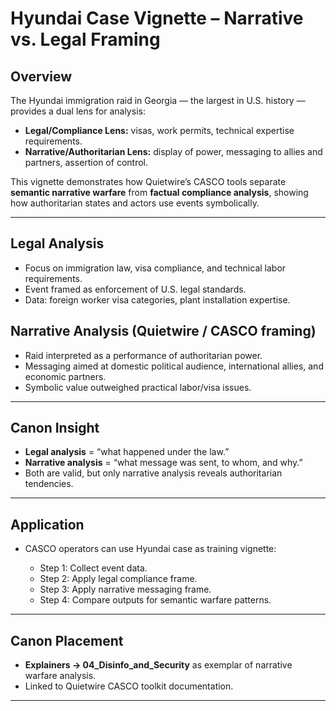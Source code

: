 # Hyundai Case Vignette – Narrative vs. Legal Framing

## Overview

The Hyundai immigration raid in Georgia — the largest in U.S. history — provides a dual lens for analysis:

* **Legal/Compliance Lens:** visas, work permits, technical expertise requirements.
* **Narrative/Authoritarian Lens:** display of power, messaging to allies and partners, assertion of control.

This vignette demonstrates how Quietwire’s CASCO tools separate **semantic narrative warfare** from **factual compliance analysis**, showing how authoritarian states and actors use events symbolically.

---

## Legal Analysis

* Focus on immigration law, visa compliance, and technical labor requirements.
* Event framed as enforcement of U.S. legal standards.
* Data: foreign worker visa categories, plant installation expertise.

## Narrative Analysis (Quietwire / CASCO framing)

* Raid interpreted as a performance of authoritarian power.
* Messaging aimed at domestic political audience, international allies, and economic partners.
* Symbolic value outweighed practical labor/visa issues.

---

## Canon Insight

* **Legal analysis** = “what happened under the law.”
* **Narrative analysis** = “what message was sent, to whom, and why.”
* Both are valid, but only narrative analysis reveals authoritarian tendencies.

---

## Application

* CASCO operators can use Hyundai case as training vignette:

  * Step 1: Collect event data.
  * Step 2: Apply legal compliance frame.
  * Step 3: Apply narrative messaging frame.
  * Step 4: Compare outputs for semantic warfare patterns.

---

## Canon Placement

* **Explainers → 04\_Disinfo\_and\_Security** as exemplar of narrative warfare analysis.
* Linked to Quietwire CASCO toolkit documentation.

---

